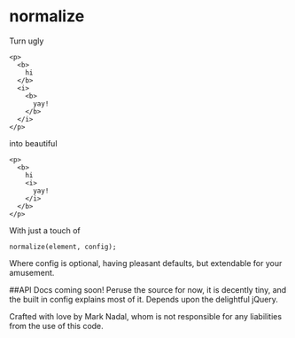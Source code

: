 normalize
=========

Turn ugly
```
<p>
  <b>
    hi
  </b>
  <i>
    <b>
      yay!
    </b>
  </i>
</p>
```
into beautiful
```
<p>
  <b>
    hi 
    <i>
      yay!
    </i>
  </b>
</p>
```
With just a touch of
```
normalize(element, config);
```
Where config is optional, having pleasant defaults, but extendable for your amusement.

##API
Docs coming soon! Peruse the source for now, it is decently tiny, and the built in config explains most of it.
Depends upon the delightful jQuery.

Crafted with love by Mark Nadal, whom is not responsible for any liabilities from the use of this code.
